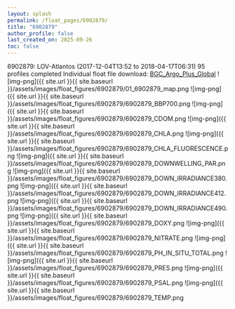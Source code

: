 ```yaml
---
layout: splash
permalink: /float_pages/6902879/
title: "6902879"
author_profile: false
last_created_on: 2025-09-26
toc: false
---
```

 
6902879: LOV-Atlantos (2017-12-04T13:52 to 2018-04-17T06:31)
95 profiles completed
Individual float file download: [BGC_Argo_Plus_Global](https://ftp.soest.hawaii.edu/bgc_argo_plus/Individual_Floats/outliers_removed/6902879_Sprof_processed.nc)
![img-png]({{ site.url }}{{ site.baseurl }}/assets/images/float_figures/6902879/01_6902879_map.png
![img-png]({{ site.url }}{{ site.baseurl }}/assets/images/float_figures/6902879/6902879_BBP700.png
![img-png]({{ site.url }}{{ site.baseurl }}/assets/images/float_figures/6902879/6902879_CDOM.png
![img-png]({{ site.url }}{{ site.baseurl }}/assets/images/float_figures/6902879/6902879_CHLA.png
![img-png]({{ site.url }}{{ site.baseurl }}/assets/images/float_figures/6902879/6902879_CHLA_FLUORESCENCE.png
![img-png]({{ site.url }}{{ site.baseurl }}/assets/images/float_figures/6902879/6902879_DOWNWELLING_PAR.png
![img-png]({{ site.url }}{{ site.baseurl }}/assets/images/float_figures/6902879/6902879_DOWN_IRRADIANCE380.png
![img-png]({{ site.url }}{{ site.baseurl }}/assets/images/float_figures/6902879/6902879_DOWN_IRRADIANCE412.png
![img-png]({{ site.url }}{{ site.baseurl }}/assets/images/float_figures/6902879/6902879_DOWN_IRRADIANCE490.png
![img-png]({{ site.url }}{{ site.baseurl }}/assets/images/float_figures/6902879/6902879_DOXY.png
![img-png]({{ site.url }}{{ site.baseurl }}/assets/images/float_figures/6902879/6902879_NITRATE.png
![img-png]({{ site.url }}{{ site.baseurl }}/assets/images/float_figures/6902879/6902879_PH_IN_SITU_TOTAL.png
![img-png]({{ site.url }}{{ site.baseurl }}/assets/images/float_figures/6902879/6902879_PRES.png
![img-png]({{ site.url }}{{ site.baseurl }}/assets/images/float_figures/6902879/6902879_PSAL.png
![img-png]({{ site.url }}{{ site.baseurl }}/assets/images/float_figures/6902879/6902879_TEMP.png
